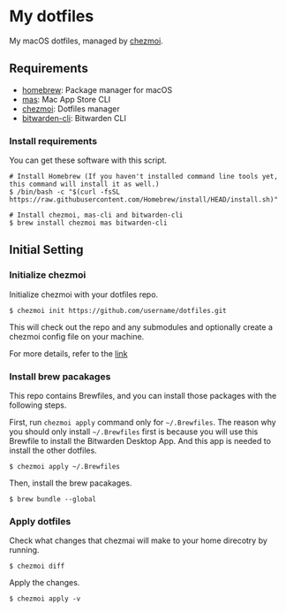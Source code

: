 # My dotfiles

My macOS dotfiles, managed by [chezmoi](https://github.com/twpayne/chezmoi).

## Requirements

- [homebrew](https://brew.sh): Package manager for macOS
- [mas](https://github.com/mas-cli/mas): Mac App Store CLI
- [chezmoi](https://github.com/twpayne/chezmoi): Dotfiles manager
- [bitwarden-cli](https://github.com/bitwarden/cli): Bitwarden CLI

### Install requirements

You can get these software with this script.

```
# Install Homebrew (If you haven't installed command line tools yet, this command will install it as well.)
$ /bin/bash -c "$(curl -fsSL https://raw.githubusercontent.com/Homebrew/install/HEAD/install.sh)"

# Install chezmoi, mas-cli and bitwarden-cli
$ brew install chezmoi mas bitwarden-cli
```

## Initial Setting

### Initialize chezmoi

Initialize chezmoi with your dotfiles repo.

```
$ chezmoi init https://github.com/username/dotfiles.git
```

This will check out the repo and any submodules and optionally create a chezmoi config file on your machine.

For more details, refer to the [link](https://www.chezmoi.io/docs/quick-start/#using-chezmoi-across-multiple-machines)

### Install brew pacakages

This repo contains Brewfiles, and you can install those packages with the following steps.

First, run `chezmoi apply` command only for `~/.Brewfiles`. The reason why you should only install `~/.Brewfiles` first is because you will use this Brewfile to install the Bitwarden Desktop App. And this app is needed to install the other dotfiles.

```
$ chezmoi apply ~/.Brewfiles
```

Then, install the brew pacakages.

```
$ brew bundle --global
```

### Apply dotfiles

Check what changes that chezmai will make to your home direcotry by running.

```
$ chezmoi diff
```

Apply the changes.

```
$ chezmoi apply -v
```

